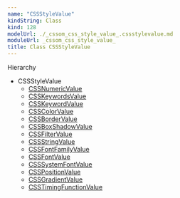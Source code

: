 ```yaml
---
name: "CSSStyleValue"
kindString: Class
kind: 128
modelUrl: ./_cssom_css_style_value_.cssstylevalue.md
moduleUrl: _cssom_css_style_value_
title: Class CSSStyleValue
---
```



<section class="pt-2 tsd-panel tsd-hierarchy">
<div class="lead">Hierarchy</div>
<ul class="pl-3 tsd-hierarchy list-style-initial">
<li>
<span class="target">CSSStyleValue</span>

<ul class="pl-3 tsd-hierarchy list-style-initial">
<li>
<a href="../_cssom_css_numeric_value_.cssnumericvalue/" class="tsd-signature-type">CSSNumericValue</a>
</li>
<li>
<a href="../_cssom_css_keyword_value_.csskeywordsvalue/" class="tsd-signature-type">CSSKeywordsValue</a>
</li>
<li>
<a href="../_cssom_css_keyword_value_.csskeywordvalue/" class="tsd-signature-type">CSSKeywordValue</a>
</li>
<li>
<a href="../_cssom_css_color_value_.csscolorvalue/" class="tsd-signature-type">CSSColorValue</a>
</li>
<li>
<a href="../_cssom_css_border_value_.cssbordervalue/" class="tsd-signature-type">CSSBorderValue</a>
</li>
<li>
<a href="../_cssom_css_box_shadow_value_.cssboxshadowvalue/" class="tsd-signature-type">CSSBoxShadowValue</a>
</li>
<li>
<a href="../_cssom_css_filter_value_.cssfiltervalue/" class="tsd-signature-type">CSSFilterValue</a>
</li>
<li>
<a href="../_cssom_css_string_value_.cssstringvalue/" class="tsd-signature-type">CSSStringValue</a>
</li>
<li>
<a href="../_cssom_css_font_family_value_.cssfontfamilyvalue/" class="tsd-signature-type">CSSFontFamilyValue</a>
</li>
<li>
<a href="../_cssom_css_font_value_.cssfontvalue/" class="tsd-signature-type">CSSFontValue</a>
</li>
<li>
<a href="../_cssom_css_font_value_.csssystemfontvalue/" class="tsd-signature-type">CSSSystemFontValue</a>
</li>
<li>
<a href="../_cssom_css_position_value_.csspositionvalue/" class="tsd-signature-type">CSSPositionValue</a>
</li>
<li>
<a href="../_cssom_css_gradient_value_.cssgradientvalue/" class="tsd-signature-type">CSSGradientValue</a>
</li>
<li>
<a href="../_cssom_css_timing_function_value_.csstimingfunctionvalue/" class="tsd-signature-type">CSSTimingFunctionValue</a>
</li>
</ul>
</li>
</ul>

</section>





